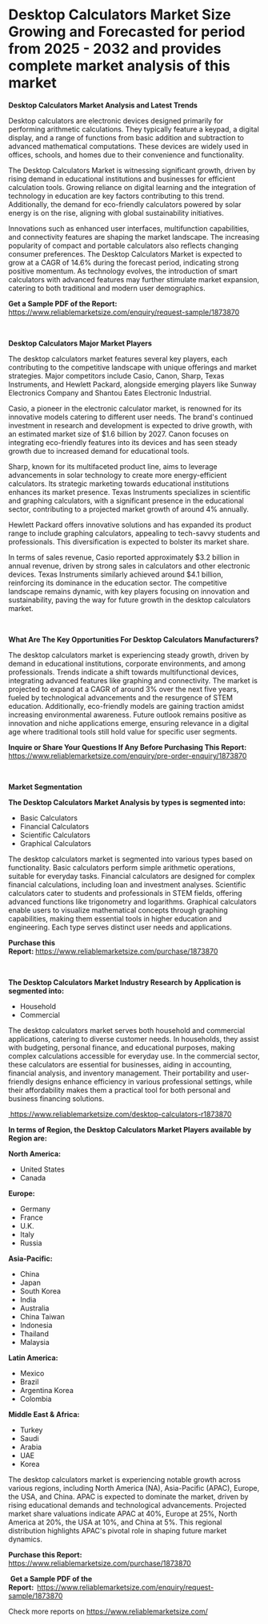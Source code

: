 <p><h1>Desktop Calculators Market Size Growing and Forecasted for period from 2025 - 2032 and provides complete market analysis of this market</h1></p><p><strong>Desktop Calculators Market Analysis and Latest Trends</strong></p>
<p><p>Desktop calculators are electronic devices designed primarily for performing arithmetic calculations. They typically feature a keypad, a digital display, and a range of functions from basic addition and subtraction to advanced mathematical computations. These devices are widely used in offices, schools, and homes due to their convenience and functionality.</p><p>The Desktop Calculators Market is witnessing significant growth, driven by rising demand in educational institutions and businesses for efficient calculation tools. Growing reliance on digital learning and the integration of technology in education are key factors contributing to this trend. Additionally, the demand for eco-friendly calculators powered by solar energy is on the rise, aligning with global sustainability initiatives.</p><p>Innovations such as enhanced user interfaces, multifunction capabilities, and connectivity features are shaping the market landscape. The increasing popularity of compact and portable calculators also reflects changing consumer preferences. The Desktop Calculators Market is expected to grow at a CAGR of 14.6% during the forecast period, indicating strong positive momentum. As technology evolves, the introduction of smart calculators with advanced features may further stimulate market expansion, catering to both traditional and modern user demographics.</p></p>
<p><strong>Get a Sample PDF of the Report:&nbsp;</strong> <a href="https://www.reliablemarketsize.com/enquiry/request-sample/1873870?utm_campaign=1836&utm_medium=2&utm_source=Github&utm_content=ia&utm_term=05022025&utm_id=desktop-calculators">https://www.reliablemarketsize.com/enquiry/request-sample/1873870</a></p>
<p>&nbsp;</p>
<p><strong>Desktop Calculators Major Market Players</strong></p>
<p><p>The desktop calculators market features several key players, each contributing to the competitive landscape with unique offerings and market strategies. Major competitors include Casio, Canon, Sharp, Texas Instruments, and Hewlett Packard, alongside emerging players like Sunway Electronics Company and Shantou Eates Electronic Industrial.</p><p>Casio, a pioneer in the electronic calculator market, is renowned for its innovative models catering to different user needs. The brand's continued investment in research and development is expected to drive growth, with an estimated market size of $1.6 billion by 2027. Canon focuses on integrating eco-friendly features into its devices and has seen steady growth due to increased demand for educational tools.</p><p>Sharp, known for its multifaceted product line, aims to leverage advancements in solar technology to create more energy-efficient calculators. Its strategic marketing towards educational institutions enhances its market presence. Texas Instruments specializes in scientific and graphing calculators, with a significant presence in the educational sector, contributing to a projected market growth of around 4% annually.</p><p>Hewlett Packard offers innovative solutions and has expanded its product range to include graphing calculators, appealing to tech-savvy students and professionals. This diversification is expected to bolster its market share.</p><p>In terms of sales revenue, Casio reported approximately $3.2 billion in annual revenue, driven by strong sales in calculators and other electronic devices. Texas Instruments similarly achieved around $4.1 billion, reinforcing its dominance in the education sector. The competitive landscape remains dynamic, with key players focusing on innovation and sustainability, paving the way for future growth in the desktop calculators market.</p></p>
<p>&nbsp;</p>
<p><strong>What Are The Key Opportunities For Desktop Calculators Manufacturers?</strong></p>
<p><p>The desktop calculators market is experiencing steady growth, driven by demand in educational institutions, corporate environments, and among professionals. Trends indicate a shift towards multifunctional devices, integrating advanced features like graphing and connectivity. The market is projected to expand at a CAGR of around 3% over the next five years, fueled by technological advancements and the resurgence of STEM education. Additionally, eco-friendly models are gaining traction amidst increasing environmental awareness. Future outlook remains positive as innovation and niche applications emerge, ensuring relevance in a digital age where traditional tools still hold value for specific user segments.</p></p>
<p><strong>Inquire or Share Your Questions If Any Before Purchasing This Report:</strong> <a href="https://www.reliablemarketsize.com/enquiry/pre-order-enquiry/1873870?utm_campaign=1836&utm_medium=2&utm_source=Github&utm_content=ia&utm_term=05022025&utm_id=desktop-calculators">https://www.reliablemarketsize.com/enquiry/pre-order-enquiry/1873870</a></p>
<p>&nbsp;</p>
<p><strong>Market Segmentation</strong></p>
<p><strong>The Desktop Calculators Market Analysis by types is segmented into:</strong></p>
<p><ul><li>Basic Calculators</li><li>Financial Calculators</li><li>Scientific Calculators</li><li>Graphical Calculators</li></ul></p>
<p><p>The desktop calculators market is segmented into various types based on functionality. Basic calculators perform simple arithmetic operations, suitable for everyday tasks. Financial calculators are designed for complex financial calculations, including loan and investment analyses. Scientific calculators cater to students and professionals in STEM fields, offering advanced functions like trigonometry and logarithms. Graphical calculators enable users to visualize mathematical concepts through graphing capabilities, making them essential tools in higher education and engineering. Each type serves distinct user needs and applications.</p></p>
<p><strong>Purchase this Report:&nbsp;</strong><a href="https://www.reliablemarketsize.com/purchase/1873870?utm_campaign=1836&utm_medium=2&utm_source=Github&utm_content=ia&utm_term=05022025&utm_id=desktop-calculators">https://www.reliablemarketsize.com/purchase/1873870</a></p>
<p>&nbsp;</p>
<p><strong>The Desktop Calculators Market Industry Research by Application is segmented into:</strong></p>
<p><ul><li>Household</li><li>Commercial</li></ul></p>
<p><p>The desktop calculators market serves both household and commercial applications, catering to diverse customer needs. In households, they assist with budgeting, personal finance, and educational purposes, making complex calculations accessible for everyday use. In the commercial sector, these calculators are essential for businesses, aiding in accounting, financial analysis, and inventory management. Their portability and user-friendly designs enhance efficiency in various professional settings, while their affordability makes them a practical tool for both personal and business financing solutions.</p></p>
<p><a href="https://www.reliablemarketsize.com/desktop-calculators-r1873870?utm_campaign=1836&utm_medium=2&utm_source=Github&utm_content=ia&utm_term=05022025&utm_id=desktop-calculators">&nbsp;https://www.reliablemarketsize.com/desktop-calculators-r1873870</a></p>
<p><strong>In terms of Region, the Desktop Calculators Market Players available by Region are:</strong></p>
<p>
    <p> <strong> North America: </strong>
        <ul>
            <li>United States</li>
            <li>Canada</li>
        </ul>
        </p> 
    <p> <strong> Europe: </strong>
        <ul>
            <li>Germany</li>
            <li>France</li>
            <li>U.K.</li>
            <li>Italy</li>
            <li>Russia</li>
        </ul>
        </p> 
    <p> <strong> Asia-Pacific: </strong>
        <ul>
            <li>China</li>
            <li>Japan</li>
            <li>South Korea</li>
            <li>India</li>
            <li>Australia</li>
            <li>China Taiwan</li>
            <li>Indonesia</li>
            <li>Thailand</li>
            <li>Malaysia</li>
        </ul>
        </p> 
    <p> <strong> Latin America: </strong>
        <ul>
            <li>Mexico</li>
            <li>Brazil</li>
            <li>Argentina Korea</li>
            <li>Colombia</li>
        </ul>
        </p> 
    <p> <strong> Middle East & Africa: </strong>
        <ul>
            <li>Turkey</li>
            <li>Saudi</li>
            <li>Arabia</li>
            <li>UAE</li>
            <li>Korea</li>
        </ul>
    </p>
    </p>
<p><p>The desktop calculators market is experiencing notable growth across various regions, including North America (NA), Asia-Pacific (APAC), Europe, the USA, and China. APAC is expected to dominate the market, driven by rising educational demands and technological advancements. Projected market share valuations indicate APAC at 40%, Europe at 25%, North America at 20%, the USA at 10%, and China at 5%. This regional distribution highlights APAC's pivotal role in shaping future market dynamics.</p></p>
<p><strong>Purchase this Report: </strong><a href="https://www.reliablemarketsize.com/purchase/1873870?utm_campaign=1836&utm_medium=2&utm_source=Github&utm_content=ia&utm_term=05022025&utm_id=desktop-calculators">https://www.reliablemarketsize.com/purchase/1873870</a></p>
<p>&nbsp;<strong>Get a Sample PDF of the Report:&nbsp;&nbsp;</strong><a href="https://www.reliablemarketsize.com/enquiry/request-sample/1873870?utm_campaign=1836&utm_medium=2&utm_source=Github&utm_content=ia&utm_term=05022025&utm_id=desktop-calculators">https://www.reliablemarketsize.com/enquiry/request-sample/1873870</a></p>
<p><strong></strong></p>
<p>Check more reports on <a href="https://www.reliablemarketsize.com/?utm_campaign=1836&utm_medium=2&utm_source=Github&utm_content=ia&utm_term=05022025&utm_id=desktop-calculators">https://www.reliablemarketsize.com/</a></p>